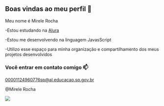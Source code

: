 ## Boas vindas ao meu perfil 💙

Meu nome é Mirele Rocha

-Estou estudando na [Alura](https://www.alura.com.br)

-Estou me desenvolvendo na linguagem JavasScript

-Utilizo esse espaço para minha organização e compartilhamento dos meus projetos desenvolvidos

### Você entrar em contato comigo 📫

00001124960776sp@al.educacao.sp.gov.br

@Mirele Rocha

![](https://media1.tenor.com/m/4o5X0DKLE4IAAAAC/%D0%B3%D0%B0%D1%80%D1%80%D0%B8-%D0%BF%D0%BE%D1%82%D1%82%D0%B5%D1%80.gif)


